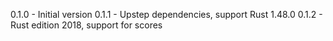 0.1.0 - Initial version
0.1.1 - Upstep dependencies, support Rust 1.48.0
0.1.2 - Rust edition 2018, support for scores